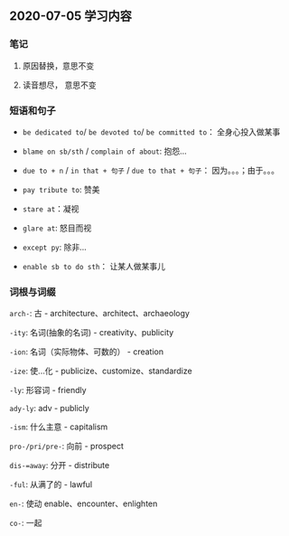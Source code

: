 ## 2020-07-05 学习内容

### 笔记
1. 原因替换，意思不变

2. 读音想尽， 意思不变


### 短语和句子
- `be dedicated to`/ `be devoted to`/ `be committed to`： 全身心投入做某事  

- `blame on sb/sth` / `complain of about`: 抱怨... 

- `due to + n` / `in that + 句子` /  `due to that + 句子`： 因为。。。；由于。。。

- `pay tribute to`: 赞美

- `stare at`：凝视

- `glare at`: 怒目而视

- `except py`: 除非...

- `enable sb to do sth`： 让某人做某事儿


### 词根与词缀

`arch-`: 古
    - architecture、architect、archaeology
    
`-ity`: 名词(抽象的名词)
    - creativity、publicity

`-ion`: 名词（实际物体、可数的）
    - creation
    
`-ize`: 使...化
    - publicize、customize、standardize

`-ly`: 形容词
    - friendly

`ady-ly`: adv
    - publicly

`-ism`: 什么主意
    - capitalism

`pro-/pri/pre-`: 向前
    - prospect
    
`dis-=away`: 分开
    - distribute
    
`-ful`: 从满了的
    - lawful
    
`en-`: 使动
    enable、encounter、enlighten
    
`co-`: 一起
